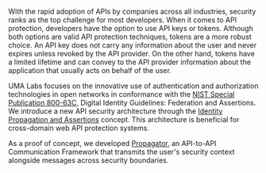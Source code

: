 With the rapid adoption of APIs by companies across all industries, security ranks as the top challenge for most developers. When it comes to API protection, developers have the option to use API keys or tokens. Although both options are valid API protection techniques, tokens are a more robust choice. An API key does not carry any information about the user and never expires unless revoked by the API provider. On the other hand, tokens have a limited lifetime and can convey to the API provider information about the application that usually acts on behalf of the user.

UMA Labs focuses on the innovative use of authentication and authorization technologies in open networks in conformance with the [NIST Special Publication 800-63C](https://pages.nist.gov/800-63-3/sp800-63c.html), Digital Identity Guidelines: Federation and Assertions. We introduce a new API security architecture through the [Identity Propagation and Assertions](https://github.com/umalabs/identity-propagation-and-assertions) concept. This architecture is beneficial for cross-domain web API protection systems.

As a proof of concept, we developed [Propagator](https://github.com/umalabs/propagator), an API-to-API Communication Framework that transmits the user's security context alongside messages across security boundaries.

